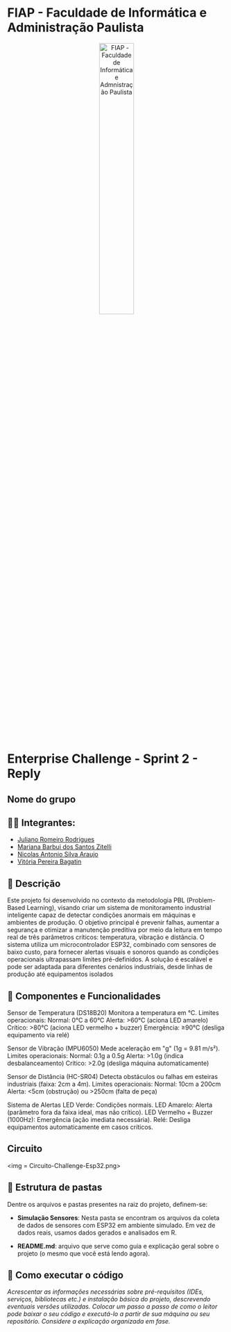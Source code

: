 # FIAP - Faculdade de Informática e Administração Paulista

<p align="center">
<a href= "https://www.fiap.com.br/"><img src="assets/logo-fiap.png" alt="FIAP - Faculdade de Informática e Admnistração Paulista" border="0" width=40% height=40%></a>
</p>

<br>

# Enterprise Challenge - Sprint 2 - Reply

## Nome do grupo

## 👨‍🎓 Integrantes: 
- <a href="https://www.linkedin.com/in/juliano-romeiro-rodrigues/">Juliano Romeiro Rodrigues</a>
- <a href="">Mariana Barbui dos Santos Zitelli</a>
- <a href="https://www.linkedin.com/in/nicolas--araujo/">Nicolas Antonio Silva Araujo</a> 
- <a href="https://www.linkedin.com/in/vitoria-bagatin-31ba88266/">Vitória Pereira Bagatin</a> 


## 📜 Descrição

Este projeto foi desenvolvido no contexto da metodologia PBL (Problem-Based Learning), visando criar um sistema de monitoramento industrial inteligente capaz de detectar condições anormais em máquinas e ambientes de produção. O objetivo principal é prevenir falhas, aumentar a segurança e otimizar a manutenção preditiva por meio da leitura em tempo real de três parâmetros críticos: temperatura, vibração e distância.
O sistema utiliza um microcontrolador ESP32, combinado com sensores de baixo custo, para fornecer alertas visuais e sonoros quando as condições operacionais ultrapassam limites pré-definidos. A solução é escalável e pode ser adaptada para diferentes cenários industriais, desde linhas de produção até equipamentos isolados


## 🔋 Componentes e Funcionalidades

Sensor de Temperatura (DS18B20)
Monitora a temperatura em °C.
Limites operacionais:
Normal: 0°C a 60°C
Alerta: >60°C (aciona LED amarelo)
Crítico: >80°C (aciona LED vermelho + buzzer)
Emergência: ≥90°C (desliga equipamento via relé)

Sensor de Vibração (MPU6050)
Mede aceleração em "g" (1g = 9.81 m/s²).
Limites operacionais:
Normal: 0.1g a 0.5g
Alerta: >1.0g (indica desbalanceamento)
Crítico: >2.0g (desliga máquina automaticamente)

Sensor de Distância (HC-SR04)
Detecta obstáculos ou falhas em esteiras industriais (faixa: 2cm a 4m).
Limites operacionais:
Normal: 10cm a 200cm
Alerta: <5cm (obstrução) ou >250cm (falta de peça)

Sistema de Alertas
LED Verde: Condições normais.
LED Amarelo: Alerta (parâmetro fora da faixa ideal, mas não crítico).
LED Vermelho + Buzzer (1000Hz): Emergência (ação imediata necessária).
Relé: Desliga equipamentos automaticamente em casos críticos.

## Circuito

<img = Circuito-Challenge-Esp32.png>


## 📁 Estrutura de pastas

Dentre os arquivos e pastas presentes na raiz do projeto, definem-se:

- <b>Simulação Sensores</b>: Nesta pasta se encontram os arquivos da coleta de dados de sensores com ESP32 em ambiente simulado. Em vez de dados reais, usamos dados gerados e analisados em R.

- <b>README.md</b>: arquivo que serve como guia e explicação geral sobre o projeto (o mesmo que você está lendo agora).

## 🔧 Como executar o código

*Acrescentar as informações necessárias sobre pré-requisitos (IDEs, serviços, bibliotecas etc.) e instalação básica do projeto, descrevendo eventuais versões utilizadas. Colocar um passo a passo de como o leitor pode baixar o seu código e executá-lo a partir de sua máquina ou seu repositório. Considere a explicação organizada em fase.*

